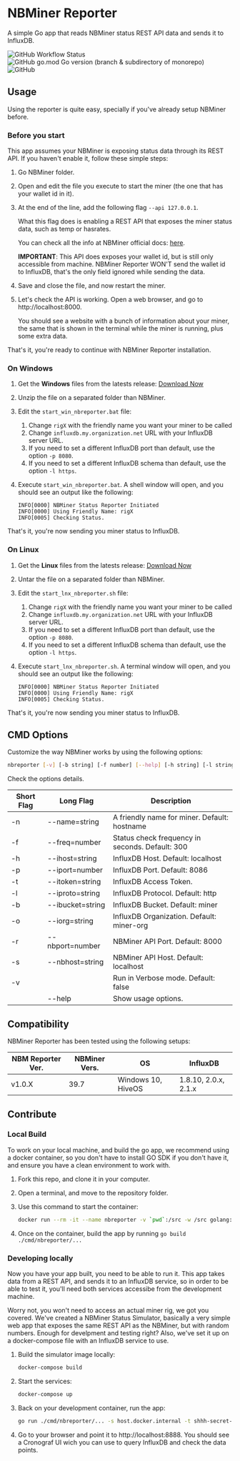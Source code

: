 # NBMiner Reporter
A simple Go app that reads NBMiner status REST API data and sends it to InfluxDB.

![GitHub Workflow Status](https://img.shields.io/github/workflow/status/Cruzoft/nbminer-reporter/cicd)
![GitHub go.mod Go version (branch & subdirectory of monorepo)](https://img.shields.io/github/go-mod/go-version/Cruzoft/nbminer-reporter/main?label=Go%20Version)
![GitHub](https://img.shields.io/github/license/Cruzoft/nbminer-reporter?color=orange)

## Usage

Using the reporter is quite easy, specially if you've already setup NBMiner before.

### Before you start

This app assumes your NBMiner is exposing status data through its REST API. If you haven't enable it, follow these simple steps:

1. Go NBMiner folder.
1. Open and edit the file you execute to start the miner (the one that has your wallet id in it).
1. At the end of the line, add the following flag `--api 127.0.0.1`.

    What this flag does is enabling a REST API that exposes the miner status data, such as temp or hasrates.

    You can check all the info at NBMiner official docs: [here](https://github.com/NebuTech/NBMiner#api-reference).

    **IMPORTANT**: This API does exposes your wallet id, but is still only accessible from machine. NBMiner Reporter WON'T send the wallet id to InfluxDB, that's the only field ignored while sending the data.

1. Save and close the file, and now restart the miner.
1. Let's check the API is working. Open a web browser, and go to http://localhost:8000.

    You should see a website with a bunch of information about your miner, the same that is shown in the terminal while the miner is running, plus some extra data.

That's it, you're ready to continue with NBMiner Reporter installation.

### On Windows

1. Get the **Windows** files from the latests release: [Download Now](https://github.com/Cruzoft/nbminer-reporter/releases)
1. Unzip the file on a separated folder than NBMiner.
1. Edit the `start_win_nbreporter.bat` file:
    1. Change `rigX` with the friendly name you want your miner to be called
    2. Change `influxdb.my.organization.net` URL with your InfluxDB server URL.
    3. If you need to set a different InfluxDB port than default, use the option `-p 8080`.
    4. If you need to set a different InfluxDB schema than default, use the option `-l https`.
1. Execute `start_win_nbreporter.bat`. A shell window will open, and you should see an output like the following:

    ```shell
    INFO[0000] NBMiner Status Reporter Initiated            
    INFO[0000] Using Friendly Name: rigX             
    INFO[0005] Checking Status.                   
    ```

That's it, you're now sending you miner status to InfluxDB.

### On Linux

1. Get the **Linux** files from the latests release: [Download Now](https://github.com/Cruzoft/nbminer-reporter/releases)
1. Untar the file on a separated folder than NBMiner.
1. Edit the `start_lnx_nbreporter.sh` file:
    1. Change `rigX` with the friendly name you want your miner to be called
    2. Change `influxdb.my.organization.net` URL with your InfluxDB server URL.
    3. If you need to set a different InfluxDB port than default, use the option `-p 8080`.
    4. If you need to set a different InfluxDB schema than default, use the option `-l https`.
1. Execute `start_lnx_nbreporter.sh`. A terminal window will open, and you should see an output like the following:

    ```shell
    INFO[0000] NBMiner Status Reporter Initiated            
    INFO[0000] Using Friendly Name: rigX             
    INFO[0005] Checking Status.                   
    ```

That's it, you're now sending you miner status to InfluxDB.

## CMD Options

Customize the way NBMiner works by using the following options:

```bash
nbreporter [-v] [-b string] [-f number] [--help] [-h string] [-l string] [-n string] [-o string] [-p number] [-r strinumberng] [-s string] [-t string]
```

Check the options details.

| Short Flag | Long Flag | Description                                     |
|----|-------------------|-------------------------------------------------|
| -n | --name=string     | A friendly name for miner. Default: hostname    |
| -f | --freq=number     | Status check frequency in seconds. Default: 300 |
| -h | --ihost=string    | InfluxDB Host.  Default: localhost              |
| -p | --iport=number    | InfluxDB Port. Default: 8086                    |
| -t | --itoken=string   | InfluxDB Access Token.                          |
| -l | --iproto=string   | InfluxDB Protocol.  Default: http               |
| -b | --ibucket=string  | InfluxDB Bucket. Default: miner                 |
| -o | --iorg=string     | InfluxDB Organization.  Default: miner-org      |
| -r | --nbport=number   | NBMiner API Port. Default: 8000                 |
| -s | --nbhost=string   | NBMiner API Host. Default: localhost            |
| -v |                   | Run in Verbose mode. Default: false             |
|    | --help            | Show usage options.                             |

## Compatibility

NBMiner Reporter has been tested using the following setups:

| NBM Reporter Ver. | NBMiner Vers. | OS                 | InfluxDB             |
|-------------------|---------------|--------------------|----------------------|
| v1.0.X            | 39.7          | Windows 10, HiveOS | 1.8.10, 2.0.x, 2.1.x |

## Contribute

### Local Build

To work on your local machine, and build the go app, we recommend using a docker container, so you don't have to install GO SDK if you don't have it, and ensure you have a clean environment to work with.

1. Fork this repo, and clone it in your computer.
1. Open a terminal, and move to the repository folder.
1. Use this command to start the container:

    ```sh
    docker run --rm -it --name nbreporter -v `pwd`:/src -w /src golang:1.17.3-alpine3.14 sh
    ```

1. Once on the container, build the app by running  `go build ./cmd/nbreporter/...`

### Developing locally

Now you have your app built, you need to be able to run it. This app takes data from a REST API, and sends it to an InfluxDB service, so in order to be able to test it, you'll need both services accessibe from the development machine.

Worry not, you won't need to access an actual miner rig, we got you covered. We've created a NBMiner Status Simulator, basically a very simple web app that exposes the same REST API as the NBMiner, but with random numbers. Enough for develpment and testing right? Also, we've set it up on a docker-compose file with an InfluxDB service to use.

1. Build the simulator image locally:

    ```sh
    docker-compose build
    ```

1. Start the services:

    ```sh
    docker-compose up
    ```

1. Back on your development container, run the app:

    ```sh
    go run ./cmd/nbreporter/... -s host.docker.internal -t shhh-secret-token -f 5 -h host.docker.internal
    ```

1. Go to your browser and point it to http://localhost:8888. You should see a Cronograf UI wich you can use to query InfluxDB and check the data points.